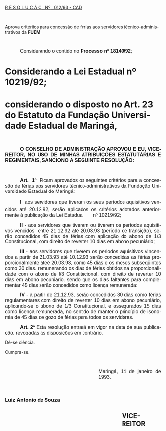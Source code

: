 <body lang=PT-BR style='tab-interval:36.0pt'>

<div class=Section1>

<p class=MsoTitle><u>R E S O L U Ç Ã O<span style='mso-spacerun:yes'>  
</span>Nº<span style='mso-spacerun:yes'>   </span>012/93 - CAD<o:p></o:p></u></p>

<p class=MsoBodyTextIndent><o:p>&nbsp;</o:p></p>

<p class=MsoBodyTextIndent>Aprova critériios para concessão de férias aos
servidores técnico-administrativos da <b style='mso-bidi-font-weight:normal'>FUEM.</b></p>

<p class=MsoBodyTextIndent><span style='mso-spacerun:yes'> </span></p>

<p class=MsoNormal style='text-align:justify;text-indent:36.0pt'><span
style='font-size:12.0pt;mso-bidi-font-size:10.0pt;font-family:Arial'>Considerando
o contido no <b style='mso-bidi-font-weight:normal'>Processo nº 18140/92</b>;<o:p></o:p></span></p>

<h1>Considerando a Lei Estadual nº 10219/92;</h1>

<h1>considerando o disposto no Art. 23 do Estatuto da Fundação Universidade
Estadual de Maringá, </h1>

<p class=MsoNormal style='text-align:justify'><span style='font-size:12.0pt;
mso-bidi-font-size:10.0pt;font-family:Arial'><o:p>&nbsp;</o:p></span></p>

<p class=MsoNormal style='text-align:justify;text-indent:36.0pt'><b
style='mso-bidi-font-weight:normal'><span style='font-size:12.0pt;mso-bidi-font-size:
10.0pt;font-family:Arial'>O CONSELHO DE ADMINISTRAÇÃO APROVOU E EU,
VICE-REITOR, NO USO DE MINHAS ATRIBUIÇÕES ESTATUTÁRIAS E REGIMENTAIS, SANCIONO
A SEGUINTE RESOLUÇÃO:<o:p></o:p></span></b></p>

<p class=MsoNormal style='text-align:justify'><span style='font-size:12.0pt;
mso-bidi-font-size:10.0pt;font-family:Arial'><o:p>&nbsp;</o:p></span></p>

<p class=MsoNormal style='text-align:justify;text-indent:36.0pt'><b
style='mso-bidi-font-weight:normal'><span style='font-size:12.0pt;font-family:
Arial'>Art.<span style='mso-spacerun:yes'>  </span>1º</span></b><span
style='font-size:12.0pt;font-family:Arial'><span style='mso-spacerun:yes'> 
</span>Ficam aprovados os seguintes critérios para a concessão de férias aos
servidores técnico-</span><span style='font-size:12.0pt;mso-bidi-font-size:
10.0pt;font-family:Arial'>administrativos da Fundação Universidade Estadual de
Maringá:<o:p></o:p></span></p>

<p class=MsoNormal style='text-align:justify;text-indent:36.0pt'><b
style='mso-bidi-font-weight:normal'><span style='font-size:12.0pt;mso-bidi-font-size:
10.0pt;font-family:Arial'>I </span></b><span style='font-size:12.0pt;
mso-bidi-font-size:10.0pt;font-family:Arial'> aos servidores que tiveram os
seus períodos aquisitivos vencidos até 20.12.92, serão aplicados os critérios
adotados anteriormente à publicação da Lei Estadual<span style='mso-tab-count:
1'>       </span>nº 10219/92;<o:p></o:p></span></p>

<p class=MsoNormal style='text-align:justify;text-indent:36.0pt'><b
style='mso-bidi-font-weight:normal'><span style='font-size:12.0pt;mso-bidi-font-size:
10.0pt;font-family:Arial'>II </span></b><span style='font-size:12.0pt;
mso-bidi-font-size:10.0pt;font-family:Arial'>- aos servidores que tiveram ou
tiverem os períodos aquisitivos vencidos<span style='mso-spacerun:yes'> 
</span>entre 21.12.92 até 20.03.93 (período de transição), serão concedidos 45
dias de férias com aplicação do abono de 1/3 Constitucional, com direito de reverter
10 dias em abono pecuniário;<o:p></o:p></span></p>

<p class=MsoNormal style='text-align:justify;text-indent:36.0pt'><b
style='mso-bidi-font-weight:normal'><span style='font-size:12.0pt;mso-bidi-font-size:
10.0pt;font-family:Arial'>III</span></b><span style='font-size:12.0pt;
mso-bidi-font-size:10.0pt;font-family:Arial'> - aos servidores que tiverem os
periodos aquisitivos vincendos a partir de 21.03.93 até 10.12.93 serão
concedidas as férias proporcionalmente ateé 20.03.93, como 45 dias e os meses
subseqüintes como 30 dias. remunerando os dias de férias obtidos na
proporcionalldade com o abono de l/3 Constitucional, com direito de reverter 10
dias em abono pecuniario. sendo que os dias faltantes para complementar 45 dias
serão concedidos como licença remunerada;<o:p></o:p></span></p>

<p class=MsoNormal style='text-align:justify;text-indent:36.0pt'><b
style='mso-bidi-font-weight:normal'><span style='font-size:12.0pt;font-family:
Arial'>IV</span></b><span style='font-size:12.0pt;font-family:Arial'> - a
partir de 21.12.93, serão concedidos 30 dias como férias regulamentares com direito
de reverter 10 dias em abono pecuniário, aplicando-se o abono de 1/3
Constitucional, e assequrados 15 dias como licença remunerada, no sentido de
manter o princípio de isonomia de 45 dias de gozo de férias para todos os
servidores</span>.</p>

<p class=MsoNormal style='text-align:justify;text-indent:36.0pt'><b
style='mso-bidi-font-weight:normal'><span style='font-size:12.0pt;mso-bidi-font-size:
10.0pt;font-family:Arial'>Art. 2º </span></b><span style='font-size:12.0pt;
mso-bidi-font-size:10.0pt;font-family:Arial'>Esta resolução entrará em vigor na
data de sua publicação, revogadas as disposições em contrário.<o:p></o:p></span></p>

<p class=MsoBodyTextIndent2>Dê-se ciência.</p>

<p class=MsoBodyTextIndent2>Cumpra-se.</p>

<p class=MsoBodyTextIndent2><o:p>&nbsp;</o:p></p>

<p class=MsoNormal style='margin-left:8.0cm;text-align:justify'><span
style='font-size:12.0pt;mso-bidi-font-size:10.0pt;font-family:Arial'>Maringá,
14 de janeiro de 1993.<o:p></o:p></span></p>

<p class=MsoNormal style='margin-left:8.0cm;text-align:justify'><span
style='font-size:12.0pt;mso-bidi-font-size:10.0pt;font-family:Arial'><o:p>&nbsp;</o:p></span></p>

<h3><span lang=ES-TRAD>Luiz Antonio de Souza</span></h3>

<h2 style='margin-left:10.0cm'><b style='mso-bidi-font-weight:normal'><span
lang=ES-TRAD>VICE-REITOR<o:p></o:p></span></b></h2>

</div>

</body>
